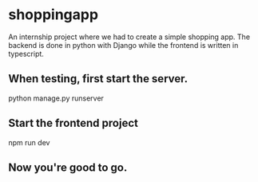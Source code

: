 # shoppingapp
An internship project where we had to create a simple shopping app.
The backend is done in python with Django while the frontend is written in typescript.

## When testing, first start the server.
python manage.py runserver

## Start the frontend project
npm run dev

## Now you're good to go.
